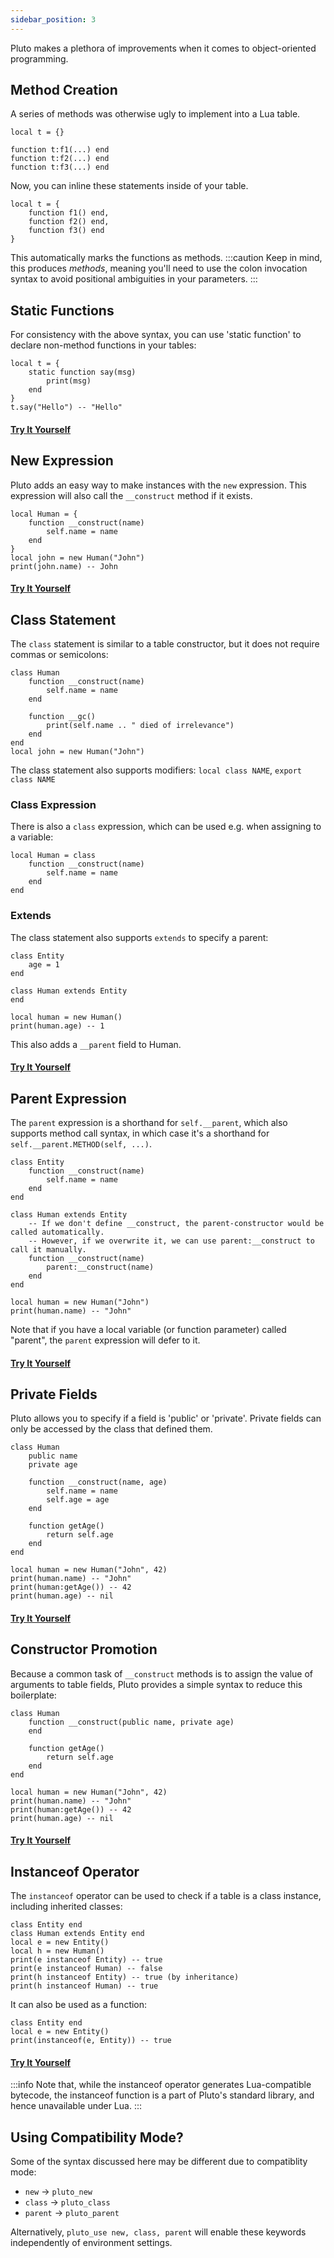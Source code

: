 ```yaml
---
sidebar_position: 3
---
```

Pluto makes a plethora of improvements when it comes to object-oriented programming.

## Method Creation

A series of methods was otherwise ugly to implement into a Lua table.
```pluto showLineNumbers title="Old Code"
local t = {}

function t:f1(...) end
function t:f2(...) end
function t:f3(...) end
```
Now, you can inline these statements inside of your table.
```pluto showLineNumbers title="New Code"
local t = {
    function f1() end,
    function f2() end,
    function f3() end
}
```
This automatically marks the functions as methods.
:::caution
Keep in mind, this produces *methods*, meaning you'll need to use the colon invocation syntax to avoid positional ambiguities in your parameters.
:::

## Static Functions

For consistency with the above syntax, you can use 'static function' to declare non-method functions in your tables:

```pluto showLineNumbers
local t = {
    static function say(msg)
        print(msg)
    end
}
t.say("Hello") -- "Hello"
```

#### [Try It Yourself](https://pluto-lang.org/web/#code=local%20t%20%3D%20%7B%0D%0A%20%20%20%20static%20function%20say(msg)%0D%0A%20%20%20%20%20%20%20%20print(msg)%0D%0A%20%20%20%20end%0D%0A%7D%0D%0At.say(%22Hello%22)%20--%20%22Hello%22)

## New Expression

Pluto adds an easy way to make instances with the `new` expression. This expression will also call the `__construct` method if it exists.

```pluto showLineNumbers
local Human = {
    function __construct(name)
        self.name = name
    end
}
local john = new Human("John")
print(john.name) -- John
```

#### [Try It Yourself](https://pluto-lang.org/web/#code=local%20Human%20%3D%20%7B%0D%0A%20%20%20%20function%20__construct(name)%0D%0A%20%20%20%20%20%20%20%20self.name%20%3D%20name%0D%0A%20%20%20%20end%0D%0A%7D%0D%0Alocal%20john%20%3D%20new%20Human(%22John%22)%0D%0Aprint(john.name)%20--%20John)

## Class Statement

The `class` statement is similar to a table constructor, but it does not require commas or semicolons:

```pluto showLineNumbers
class Human
    function __construct(name)
        self.name = name
    end

    function __gc()
        print(self.name .. " died of irrelevance")
    end
end
local john = new Human("John")
```

The class statement also supports modifiers: `local class NAME`, `export class NAME`

### Class Expression

There is also a `class` expression, which can be used e.g. when assigning to a variable:

```pluto showLineNumbers
local Human = class
    function __construct(name)
        self.name = name
    end
end
```

### Extends

The class statement also supports `extends` to specify a parent:

```pluto showLineNumbers
class Entity
    age = 1
end

class Human extends Entity
end

local human = new Human()
print(human.age) -- 1
```
This also adds a `__parent` field to Human.

#### [Try It Yourself](https://pluto-lang.org/web/#code=class%20Entity%0D%0A%20%20%20%20age%20%3D%201%0D%0Aend%0D%0A%0D%0Aclass%20Human%20extends%20Entity%0D%0Aend%0D%0A%0D%0Alocal%20human%20%3D%20new%20Human()%0D%0Aprint(human.age)%20--%201)

## Parent Expression

The `parent` expression is a shorthand for `self.__parent`, which also supports method call syntax, in which case it's a shorthand for `self.__parent.METHOD(self, ...)`.

```pluto showLineNumbers
class Entity
    function __construct(name)
        self.name = name
    end
end

class Human extends Entity
    -- If we don't define __construct, the parent-constructor would be called automatically.
    -- However, if we overwrite it, we can use parent:__construct to call it manually.
    function __construct(name)
        parent:__construct(name)
    end
end

local human = new Human("John")
print(human.name) -- "John"
```

Note that if you have a local variable (or function parameter) called "parent", the `parent` expression will defer to it.

#### [Try It Yourself](https://pluto-lang.org/web/#code=class%20Entity%0D%0A%20%20%20%20function%20__construct(name)%0D%0A%20%20%20%20%20%20%20%20self.name%20%3D%20name%0D%0A%20%20%20%20end%0D%0Aend%0D%0A%0D%0Aclass%20Human%20extends%20Entity%0D%0A%20%20%20%20--%20If%20we%20don't%20define%20__construct%2C%20the%20parent-constructor%20would%20be%20called%20automatically.%0D%0A%20%20%20%20--%20However%2C%20if%20we%20overwrite%20it%2C%20we%20can%20use%20parent%3A__construct%20to%20call%20it%20manually.%0D%0A%20%20%20%20function%20__construct(name)%0D%0A%20%20%20%20%20%20%20%20parent%3A__construct(name)%0D%0A%20%20%20%20end%0D%0Aend%0D%0A%0D%0Alocal%20human%20%3D%20new%20Human(%22John%22)%0D%0Aprint(human.name)%20--%20%22John%22)

## Private Fields

Pluto allows you to specify if a field is 'public' or 'private'. Private fields can only be accessed by the class that defined them.

```pluto
class Human
    public name
    private age

    function __construct(name, age)
        self.name = name
        self.age = age
    end

    function getAge()
        return self.age
    end
end

local human = new Human("John", 42)
print(human.name) -- "John"
print(human:getAge()) -- 42
print(human.age) -- nil
```

#### [Try It Yourself](https://pluto-lang.org/web/#code=class%20Human%0D%0A%20%20%20%20public%20name%0D%0A%20%20%20%20private%20age%0D%0A%0D%0A%20%20%20%20function%20__construct(name%2C%20age)%0D%0A%20%20%20%20%20%20%20%20self.name%20%3D%20name%0D%0A%20%20%20%20%20%20%20%20self.age%20%3D%20age%0D%0A%20%20%20%20end%0D%0A%0D%0A%20%20%20%20function%20getAge()%0D%0A%20%20%20%20%20%20%20%20return%20self.age%0D%0A%20%20%20%20end%0D%0Aend%0D%0A%0D%0Alocal%20human%20%3D%20new%20Human(%22John%22%2C%2042)%0D%0Aprint(human.name)%20--%20%22John%22%0D%0Aprint(human%3AgetAge())%20--%2042%0D%0Aprint(human.age)%20--%20nil)

## Constructor Promotion

Because a common task of `__construct` methods is to assign the value of arguments to table fields, Pluto provides a simple syntax to reduce this boilerplate:

```pluto
class Human
    function __construct(public name, private age)
    end

    function getAge()
        return self.age
    end
end

local human = new Human("John", 42)
print(human.name) -- "John"
print(human:getAge()) -- 42
print(human.age) -- nil
```

#### [Try It Yourself](https://pluto-lang.org/web/#code=class%20Human%0D%0A%20%20%20%20function%20__construct(public%20name%2C%20private%20age)%0D%0A%20%20%20%20end%0D%0A%0D%0A%20%20%20%20function%20getAge()%0D%0A%20%20%20%20%20%20%20%20return%20self.age%0D%0A%20%20%20%20end%0D%0Aend%0D%0A%0D%0Alocal%20human%20%3D%20new%20Human(%22John%22%2C%2042)%0D%0Aprint(human.name)%20--%20%22John%22%0D%0Aprint(human%3AgetAge())%20--%2042%0D%0Aprint(human.age)%20--%20nil)

## Instanceof Operator

The `instanceof` operator can be used to check if a table is a class instance, including inherited classes:

```pluto showLineNumbers
class Entity end
class Human extends Entity end
local e = new Entity()
local h = new Human()
print(e instanceof Entity) -- true
print(e instanceof Human) -- false
print(h instanceof Entity) -- true (by inheritance)
print(h instanceof Human) -- true
```
It can also be used as a function:
```pluto showLineNumbers
class Entity end
local e = new Entity()
print(instanceof(e, Entity)) -- true
```

#### [Try It Yourself](https://pluto-lang.org/web/#code=class%20Entity%20end%0D%0Aclass%20Human%20extends%20Entity%20end%0D%0A%0D%0Alocal%20e%20%3D%20new%20Entity()%0D%0Alocal%20h%20%3D%20new%20Human()%0D%0A%0D%0Aprint(e%20instanceof%20Entity)%20--%20true%0D%0Aprint(e%20instanceof%20Human)%20--%20false%0D%0Aprint(h%20instanceof%20Entity)%20--%20true%20(by%20inheritance)%0D%0Aprint(h%20instanceof%20Human)%20--%20true%0D%0A%0D%0Aprint(instanceof(e%2C%20Entity))%20--%20true%0D%0A)

:::info
Note that, while the instanceof operator generates Lua-compatible bytecode, the instanceof function is a part of Pluto's standard library, and hence unavailable under Lua.
:::

## Using Compatibility Mode?

Some of the syntax discussed here may be different due to compatiblity mode:
- `new` -> `pluto_new`
- `class` -> `pluto_class`
- `parent` -> `pluto_parent`

Alternatively, `pluto_use new, class, parent` will enable these keywords independently of environment settings.
